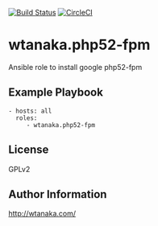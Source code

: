 [![Build Status](https://travis-ci.org/wtanaka/ansible-role-php52-fpm.svg?branch=master)](https://travis-ci.org/wtanaka/ansible-role-php52-fpm)
[![CircleCI](https://circleci.com/gh/wtanaka/ansible-role-php52-fpm.svg?style=svg)](https://circleci.com/gh/wtanaka/ansible-role-php52-fpm)

wtanaka.php52-fpm
=================

Ansible role to install google php52-fpm

Example Playbook
-------------------------

    - hosts: all
      roles:
         - wtanaka.php52-fpm

License
-------

GPLv2

Author Information
------------------

http://wtanaka.com/
